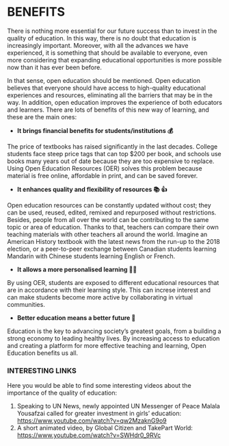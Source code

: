 # BENEFITS 

There is nothing more essential for our future success than to invest in the quality of education. In this way, there is no doubt that education is increasingly important. Moreover, with all the advances we have experienced, it is something that should be available to everyone, even more considering that expanding educational opportunities is more possible now than it has ever been before.

In that sense, open education should be mentioned. Open education believes that everyone should have access to high-quality educational experiences and resources, eliminating all the barriers that may be in the way. In addition, open education improves the experience of both educators and learners. There are lots of benefits of this new way of learning, and these are the main ones: 

 - **It brings financial benefits for students/institutions :moneybag:**
 
The price of textbooks has raised significantly in the last decades. College students face steep price tags that can top $200 per book, and schools use books many years out of date because they are too expensive to replace. Using Open Education Resources (OER) solves this problem because material is free online, affordable in print, and can be saved forever. 

- **It enhances quality and flexibility of resources :books: :+1:**

Open education resources can be constantly updated without cost; they can be used, reused, edited, remixed and repurposed
without restrictions. Besides, people from all over the world can be contributing to the same topic or area of education. Thanks to that, teachers can compare their own teaching materials with other teachers all around the world. Imagine an American History textbook with the latest news from the run-up to the 2018 election, or a peer-to-peer exchange between Canadian students learning Mandarin with Chinese students learning English or French. 

- **It allows a more personalised learning :ok_woman:**

By using OER, students are exposed to different educational resources that are in accordance with their learning style. This can increse interest and can make students become more active by collaborating in virtual communities. 

- **Better education means a better future :rainbow:**

Education is the key to advancing society’s greatest goals, from a building a strong economy to leading healthy lives. By increasing access to education and creating a platform for more effective teaching and learning, Open Education benefits us all.

### INTERESTING LINKS

Here you would be able to find some interesting videos about the importance of the quality of education:
1. Speaking to UN News, newly appointed UN Messenger of Peace Malala Yousafzai called for greater investment in girls’ education: https://www.youtube.com/watch?v=qw2MzaknG9o9
1. A short animated video, by Global Citizen and TakePart World: https://www.youtube.com/watch?v=SWHdr0_9RVc
